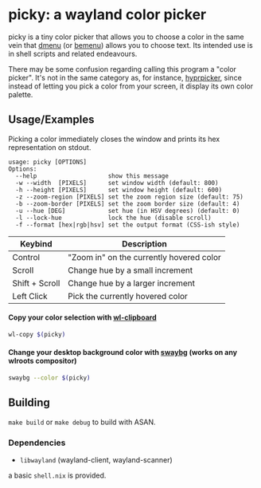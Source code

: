 # picky: a wayland color picker

picky is a tiny color picker that allows you to choose a color in the same vein that [dmenu](https://tools.suckless.org/dmenu/) 
(or [bemenu](https://github.com/Cloudef/bemenu)) allows you to choose text.
Its intended use is in shell scripts and related endeavours.

There may be some confusion regarding calling this program a "color picker". It's not in the same category as, for instance,
[hyprpicker](https://github.com/hyprwm/hyprpicker), since instead of letting you pick a color from your screen, it display its own color palette.

## Usage/Examples
Picking a color immediately closes the window and prints its hex representation on stdout.

```
usage: picky [OPTIONS]
Options:
  --help                    show this message
  -w --width  [PIXELS]      set window width (default: 800)
  -h --height [PIXELS]      set window height (default: 600)
  -z --zoom-region [PIXELS] set the zoom region size (default: 75)
  -b --zoom-border [PIXELS] set the zoom border size (default: 4)
  -u --hue [DEG]            set hue (in HSV degrees) (default: 0)
  -l --lock-hue             lock the hue (disable scroll)
  -f --format [hex|rgb|hsv] set the output format (CSS-ish style)
```

| Keybind        | Description                              |
|----------------|------------------------------------------|
| Control        | "Zoom in" on the currently hovered color |
| Scroll         | Change hue by a small increment          |
| Shift + Scroll | Change hue by a larger increment         |
| Left Click     | Pick the currently hovered color         |

#### Copy your color selection with [wl-clipboard](https://github.com/bugaevc/wl-clipboard)
```sh
wl-copy $(picky)
```

#### Change your desktop background color with [swaybg](https://github.com/swaywm/swaybg) (works on any wlroots compositor)
```sh
swaybg --color $(picky) 
```

## Building
`make build` or `make debug` to build with ASAN.

### Dependencies
 - `libwayland` (wayland-client, wayland-scanner)

a basic `shell.nix` is provided.
